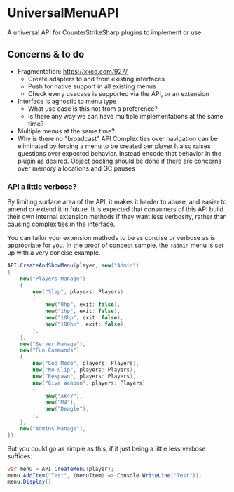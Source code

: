 # UniversalMenuAPI

A universal API for CounterStrikeSharp plugins to implement or use.

## Concerns & to do

- Fragmentation: https://xkcd.com/927/
  - Create adapters to and from existing interfaces
  - Push for native support in all existing menus
  - Check every usecase is supported via the API, or an extension
- Interface is agnostic to menu type
  - What use case is this not from a preference?
  - Is there any way we can have multiple implementations at the same time?
- Multiple menus at the same time?
- Why is there no "broadcast" API
  Complexities over navigation can be eliminated by forcing a menu to be created per player
  It also raises questions over expected behavior. Instead encode that behavior in the plugin as desired.
  Object pooling should be done if there are concerns over memory allocations and GC pauses


### API a little verbose?

By limiting surface area of the API, it makes it harder to abuse, and easier to amend or extend it in future.
It is expected that consumers of this API build their own internal extension methods if they want less verbosity,
rather than causing complexities in the interface.

You can tailor your extension methods to be as concise or verbose as is appropriate for you.
In the proof of concept sample, the `!admin` menu is set up with a very concise example.

```cs
API.CreateAndShowMenu(player, new("Admin")
{
	new("Players Manage")
	{
		new("Slap", players: Players)
		{
			new("0hp", exit: false),
			new("1hp", exit: false),
			new("10hp", exit: false),
			new("100hp", exit: false),
		},
	},
	new("Server Manage"),
	new("Fun Commands")
	{
		new("God Mode", players: Players),
		new("No Clip", players: Players),
		new("Respawn", players: Players),
		new("Give Weapon", players: Players)
		{
			new("AK47"),
			new("M4"),
			new("Deagle"),
		},
	},
	new("Admins Manage"),
});
```

But you could go as simple as this, if it just being a little less verbose suffices:

```cs
var menu = API.CreateMenu(player);
menu.AddItem("Test", (menuItem) => Console.WriteLine("Test"));
menu.Display();
```
